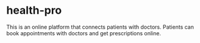 # health-pro
This is an online platform that connects patients with doctors. Patients can book appointments with doctors and get prescriptions online.
